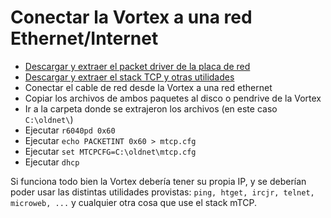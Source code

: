 # Conectar la Vortex a una red Ethernet/Internet

- [Descargar y extraer el packet driver de la placa de red](http://www.dmp.com.tw/tech/vortex86sx/dos/pktdrv.zip)
- [Descargar y extraer el stack TCP y otras utilidades](http://mirror.vintage2000.org/oldnet.zip)
- Conectar el cable de red desde la Vortex a una red ethernet
- Copiar los archivos de ambos paquetes al disco o pendrive de la Vortex
- Ir a la carpeta donde se extrajeron los archivos (en este caso `C:\oldnet\`)
- Ejecutar `r6040pd 0x60`
- Ejecutar `echo PACKETINT 0x60 > mtcp.cfg`
- Ejecutar `set MTCPCFG=C:\oldnet\mtcp.cfg`
- Ejecutar `dhcp`

Si funciona todo bien la Vortex debería tener su propia IP, y se deberían poder usar las distintas utilidades provistas: `ping, htget, ircjr, telnet, microweb, ...` y cualquier otra cosa que use el stack mTCP.